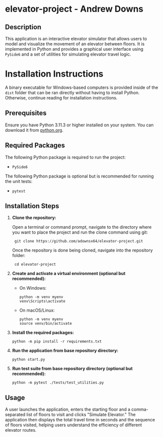 # elevator-project - Andrew Downs

## Description
This application is an interactive elevator simulator that allows users to model and visualize the movement of an elevator between floors. It is implemented in Python and provides a graphical user interface using `PySide6` and a set of utilities for simulating elevator travel logic.

# Installation Instructions

A binary executable for Windows-based computers is provided inside of the `dist` folder that can be ran directly without having to install Python. Otherwise, continue reading for installation instructions.

## Prerequisites
Ensure you have Python 3.11.3 or higher installed on your system. You can download it from [python.org](https://www.python.org/).

## Required Packages
The following Python package is required to run the project:
- `PySide6`

The following Python package is optional but is recommended for running the unit tests:
- `pytest`

## Installation Steps
1. **Clone the repository:**

    Open a terminal or command prompt, navigate to the directory where you want to place the project and run the clone command using git:

        git clone https://github.com/adownsx64/elevator-project.git

    Once the repository is done being cloned, navigate into the repository folder:

        cd elevator-project

2. **Create and activate a virtual environment (optional but recommended):**

    - On Windows:
        ```
        python -m venv myenv
        venv\Scripts\activate
        ```
    - On macOS/Linux:
        ```
        python -m venv myenv
        source venv/bin/activate
        ```

3. **Install the required packages:**

    ```
    python -m pip install -r requirements.txt
    ```

4. **Run the application from base repository directory:**

    ```
    python start.py
    ```

5. **Run test suite from base repository directory (optional but recommended):**

    ```
    python -m pytest ./tests/test_utilities.py
    ```

## Usage
A user launches the application, enters the starting floor and a comma-separated list of floors to visit and clicks "Simulate Elevator." The application then displays the total travel time in seconds and the sequence of floors visited, helping users understand the efficiency of different elevator routes.